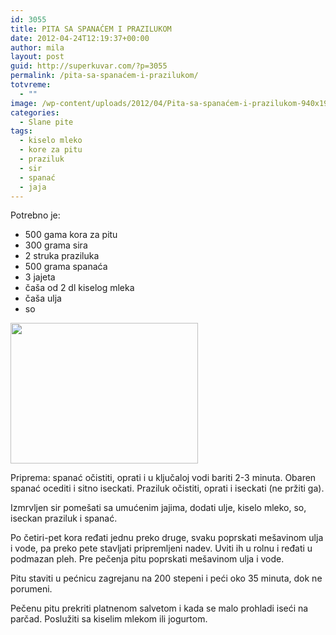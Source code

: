 ```yaml
---
id: 3055
title: PITA SA SPANAĆEM I PRAZILUKOM
date: 2012-04-24T12:19:37+00:00
author: mila
layout: post
guid: http://superkuvar.com/?p=3055
permalink: /pita-sa-spanaćem-i-prazilukom/
totvreme:
  - ""
image: /wp-content/uploads/2012/04/Pita-sa-spanaćem-i-prazilukom-940x198.jpg
categories:
  - Slane pite
tags:
  - kiselo mleko
  - kore za pitu
  - praziluk
  - sir
  - spanać
  - jaja
---
```

Potrebno je:

  * 500 gama kora za pitu
  * 300 grama sira
  * 2 struka praziluka
  * 500 grama spanaća
  * 3 jajeta
  * čaša od 2 dl kiselog mleka
  * čaša ulja
  * so

<img class="alignnone size-medium wp-image-3056" title="Pita sa spanaćem i prazilukom" src="/wp-content/uploads/2012/04/Pita-sa-spanaćem-i-prazilukom-300x225.jpg" alt="" width="300" height="225" /> 

Priprema: spanać očistiti, oprati i u ključaloj vodi bariti 2-3 minuta. Obaren spanać ocediti i sitno iseckati. Praziluk očistiti, oprati i iseckati (ne pržiti ga).

Izmrvljen sir pomešati sa umućenim jajima, dodati ulje, kiselo mleko, so, iseckan praziluk i spanać.

Po četiri-pet kora ređati jednu preko druge, svaku poprskati mešavinom ulja i vode, pa preko pete stavljati pripremljeni nadev. Uviti ih u rolnu i ređati u podmazan pleh. Pre pečenja pitu poprskati mešavinom ulja i vode.

Pitu staviti u pećnicu zagrejanu na 200 stepeni i peći oko 35 minuta, dok ne porumeni.

Pečenu pitu prekriti platnenom salvetom i kada se malo prohladi iseći na parčad. Poslužiti sa kiselim mlekom ili jogurtom.